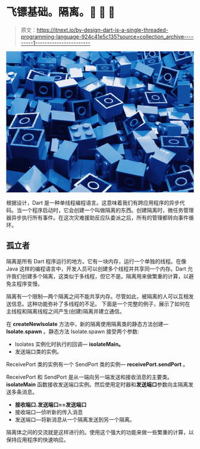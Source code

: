 # 飞镖基础。隔离。🤖 🤖 🤖

> 原文：<https://itnext.io/by-design-dart-is-a-single-threaded-programming-language-924c41e5c135?source=collection_archive---------1----------------------->

![](img/efbdac236e37c21c9ec7985fe5a0a25f.png)

根据设计，Dart 是一种单线程编程语言。这意味着我们有跨应用程序的异步代码。当一个程序启动时，它会创建一个叫做隔离的东西。创建隔离时，微任务管理器异步执行所有事件。在这次灾难援助反应队委派之后，所有的管理都转向事件循环。

## 孤立者

隔离是所有 Dart 程序运行的地方。它有一块内存，运行一个单独的线程。在像 Java 这样的编程语言中，开发人员可以创建多个线程并共享同一个内存。Dart 允许我们创建多个隔离，这类似于多线程，但它不是。隔离用来做繁重的计算，以避免主程序变慢。

隔离有一个限制—两个隔离之间不能共享内存。尽管如此，被隔离的人可以互相发送信息。这种功能弥补了多线程的不足。
下面是一个完整的例子，展示了如何在主线程和隔离线程之间产生(创建)隔离并建立通信。

在 **createNewIsolate** 方法中，新的隔离使用隔离类的静态方法创建— **Isolate.spawn** 。静态方法 Isolate.spawn 接受两个参数:

*   Isolates 实例化时执行的回调— **isolateMain。**
*   发送端口类的实例。

ReceivePort 类的实例有一个 SendPort 类的实例— **receivePort.sendPort** 。

ReceivePort 和 SendPort 是从一端向另一端发送和接收消息的主要类。 **isolateMain** 函数接收发送端口实例。然后使用定时器和**发送端口**参数向主隔离发送多条消息。

*   **接收端口.发送端口==发送端口**
*   接收端口—侦听新的传入消息
*   发送端口—将新消息从一个隔离发送到另一个隔离。

隔离体之间的交流就是这样进行的。使用这个强大的功能来做一些繁重的计算，以保持应用程序的快速响应。